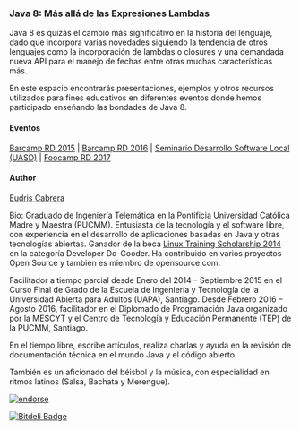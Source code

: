### Java 8: Más allá de las Expresiones Lambdas

Java 8 es quizás el cambio más significativo en la historia del lenguaje, dado que incorpora varias novedades siguiendo la tendencia de otros lenguajes como la incorporación de lambdas o closures y una demandada nueva API para el manejo de fechas entre otras muchas características más. 

En este espacio encontrarás presentaciones, ejemplos y otros recursos utilizados para fines educativos en diferentes eventos donde hemos participado enseñando las bondades de Java 8.

#### Eventos
[Barcamp RD 2015](https://github.com/ecabrerar/java-8-mas-alla-de-las-expresiones-lambda/tree/master/barcamprd2015) |
[Barcamp RD 2016](https://github.com/ecabrerar/java-8-mas-alla-de-las-expresiones-lambda/tree/master/barcamprd2016) |
[Seminario Desarrollo Software Local (UASD)](https://github.com/ecabrerar/java-8-mas-alla-de-las-expresiones-lambda/tree/master/seminario_desarrollo_software_local_uasd) |
[Foocamp RD 2017](https://github.com/ecabrerar/java-8-mas-alla-de-las-expresiones-lambda/tree/master/foocamprd2017)


#### Author
[Eudris Cabrera](https://github.com/ecabrerar)

Bio:
Graduado de Ingeniería Telemática en la Pontificia Universidad Católica Madre y Maestra (PUCMM). Entusiasta de la tecnología y el software libre, con experiencia en el desarrollo de aplicaciones basadas en Java y otras tecnologías abiertas. Ganador de la beca [Linux Training Scholarship 2014](https://www.linux.com/news/featured-blogs/185-jennifer-cloer/793470-introducing-the-2014-linux-training-scholarship-winners) en la categoría Developer Do-Gooder. Ha contribuido en varios proyectos Open Source y también es miembro de opensource.com.

Facilitador a tiempo parcial desde Enero del 2014 – Septiembre 2015 en el Curso Final de Grado de la Escuela de Ingeniería y Tecnología de la Universidad Abierta para Adultos (UAPA), Santiago. Desde Febrero 2016 – Agosto 2016, facilitador en el Diplomado de Programación Java organizado por la MESCYT y el Centro de Tecnología y Educación Permanente (TEP) de la PUCMM, Santiago.

En el tiempo libre, escribe artículos, realiza charlas y ayuda en la revisión de documentación técnica en el mundo Java y el código abierto.

También es un aficionado del béisbol y la música, con especialidad en ritmos latinos (Salsa, Bachata y Merengue). 

[![endorse](https://api.coderwall.com/ecabrerar/endorsecount.png)](https://coderwall.com/ecabrerar)

[![Bitdeli Badge](https://d2weczhvl823v0.cloudfront.net/ecabrerar/kafeinados/trend.png)](https://bitdeli.com/free "Bitdeli Badge")

